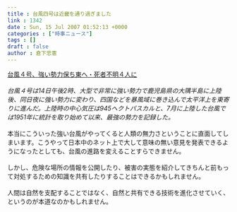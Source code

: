 ```yaml
---
title : 台風四号は近畿を通り過ぎました
link : 1342
date : Sun, 15 Jul 2007 01:52:13 +0000
categories : ["時事ニュース"]
tags : []
draft : false
author : 倉下忠憲
---
```


<A HREF="http://www.nikkei.co.jp/news/shakai/20070715STXKG058014072007.html" TARGET="_blank">台風４号、強い勢力保ち東へ・死者不明４人に</A><BR><BR><I>台風４号は14日午後2時、大型で非常に強い勢力で鹿児島県の大隅半島に上陸後、同日夜に強い勢力に変わり、四国などを暴風域に巻き込んで太平洋上を東寄りに進んだ。上陸時の中心気圧は945ヘクトパスカルと、7月に上陸した台風では1951年に統計を取り始めて以来、最強の勢力を記録した。</I><BR><BR>本当にこういった強い台風がやってくると人類の無力さということに直面してしまいます。こうやって日本中のネット上で大して意味の無い意見を発表できるようになったとしても、台風の進路を変えることすらできません。<BR><BR>しかし、危険な場所の情報を公開したり、被害の実態を紹介してきちんと前もって対処するための知識を共有したりすることはできるかもしれません。<BR><BR>人間は自然を支配することではなく、自然と共有できる技術を進化させていく、というのが本道なのかもしれません。<br><br>
